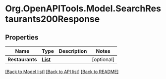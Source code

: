 # Org.OpenAPITools.Model.SearchRestaurants200Response

## Properties

Name | Type | Description | Notes
------------ | ------------- | ------------- | -------------
**Restaurants** | [**List<SearchRestaurants200ResponseRestaurantsInner>**](SearchRestaurants200ResponseRestaurantsInner.md) |  | [optional] 

[[Back to Model list]](../README.md#documentation-for-models) [[Back to API list]](../README.md#documentation-for-api-endpoints) [[Back to README]](../README.md)

